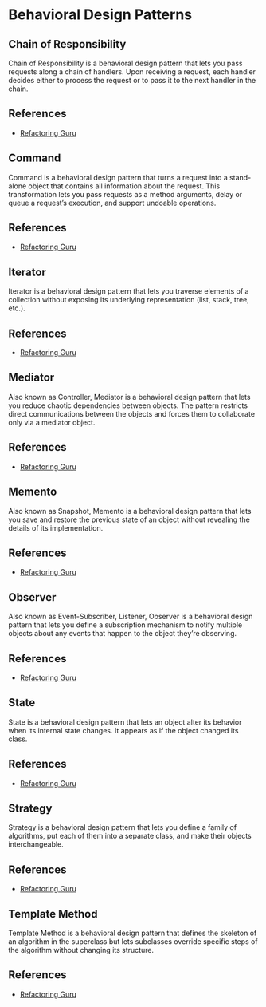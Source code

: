 # Behavioral Design Patterns

## Chain of Responsibility

Chain of Responsibility is a behavioral design pattern that lets you pass requests along a chain
of handlers. Upon receiving a request, each handler decides either to process the request or to
pass it to the next handler in the chain.

## References

* [Refactoring Guru](https://refactoring.guru/design-patterns/chain-of-responsibility)

## Command

Command is a behavioral design pattern that turns a request into a stand-alone object that contains
all information about the request. This transformation lets you pass requests as a method arguments,
delay or queue a request’s execution, and support undoable operations.

## References

* [Refactoring Guru](https://refactoring.guru/design-patterns/command)

## Iterator

Iterator is a behavioral design pattern that lets you traverse elements of a collection without 
exposing its underlying representation (list, stack, tree, etc.).

## References

* [Refactoring Guru](https://refactoring.guru/design-patterns/iterator)

## Mediator

Also known as Controller, Mediator is a behavioral design pattern that lets you reduce chaotic dependencies between objects. 
The pattern restricts direct communications between the objects and forces them to collaborate only 
via a mediator object.

## References

* [Refactoring Guru](https://refactoring.guru/design-patterns/mediator)

## Memento

Also known as Snapshot, Memento is a behavioral design pattern that lets you save and restore the previous state of an 
object without revealing the details of its implementation.

## References

* [Refactoring Guru](https://refactoring.guru/design-patterns/memento)

## Observer

Also known as Event-Subscriber, Listener, Observer is a behavioral design pattern that lets you 
define a subscription mechanism to notify multiple objects about any events that happen to the 
object they’re observing.

## References

* [Refactoring Guru](https://refactoring.guru/design-patterns/observer)

## State

State is a behavioral design pattern that lets an object alter its behavior when its internal state 
changes. It appears as if the object changed its class.

## References

* [Refactoring Guru](https://refactoring.guru/design-patterns/state)

## Strategy

Strategy is a behavioral design pattern that lets you define a family of algorithms, put each of 
them into a separate class, and make their objects interchangeable.

## References

* [Refactoring Guru](https://refactoring.guru/design-patterns/strategy)

## Template Method

Template Method is a behavioral design pattern that defines the skeleton of an algorithm in the 
superclass but lets subclasses override specific steps of the algorithm without changing its structure.

## References

* [Refactoring Guru](https://refactoring.guru/design-patterns/template-method)
